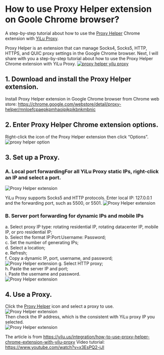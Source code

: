 # How to use Proxy Helper extension on Goole Chrome browser?
A step-by-step tutorial about how to use the [Proxy Helper](https://yilu.us/integration/how-to-use-proxy-helper-chrome-extension-with-yilu-proxy) Chrome extension with [YiLu Proxy](https://yilu.us/).

Proxy Helper is an extension that can manage Socks4, Socks5, HTTP, HTTPS, and QUIC proxy settings in the Google Chrome browser.
Next, I will share with you a step-by-step tutorial about how to use the Proxy Helper Chrome extension with YiLu Proxy.
[![proxy helper yilu proxy](https://api.yilu.us/wp-content/uploads/2023/03/proxy-helper-1.png "proxy helper yilu proxy")](https://www.youtube.com/watch?v=x3EsPQ2-jJI)

## 1. Download and install the Proxy Helper extension.
Install Proxy Helper extension in Google Chrome browser from Chrome web store: https://chrome.google.com/webstore/detail/proxy-helper/mnloefcpaepkpmhaoipjkpikbnkmbnic
## 2. Enter Proxy Helper Chrome extension options.
Right-click the icon of the Proxy Helper extension then click “Options”.  
![proxy helper option](https://api.yilu.us/wp-content/uploads/2023/03/proxy-helper-option-2.png "proxy helper option")
## 3. Set up a Proxy.
### A. Local port forwardingFor all YiLu Proxy static IPs, right-click an IP and select a port.
![Proxy Helper extension](https://api.yilu.us/wp-content/uploads/2023/03/proxy-helper-port-forwarding-3.png "Proxy Helper extension")

YiLu Proxy supports Socks5 and HTTP protocols.
Enter local IP: 127.0.0.1 and the forwarding port, such as 5500, or 5501.
![Proxy Helper extension](https://api.yilu.us/wp-content/uploads/2023/03/proxy-helper-proxy-setting-4.png "Proxy Helper extension")

### B. Server port forwarding for dynamic IPs and mobile IPs
a. Select proxy IP type: rotating residential IP, rotating datacenter IP, mobile IP, or pro residential IP;  
b. Select the format IP:Port:Username: Password;  
c. Set the number of generating IPs;  
d. Select a location;  
e. Refresh;  
f. Copy a dynamic IP, port, username, and password;  
![Proxy Helper extension](https://api.yilu.us/wp-content/uploads/2023/03/proxy-helper-copy-proxy-server-ip-port-5.png "Proxy Helper extension")
g. Select HTTP proxy;  
h. Paste the server IP and port;  
i. Paste the username and password.  
![Proxy Helper extension](https://api.yilu.us/wp-content/uploads/2023/03/proxy-helper-paste-username-password-6.png "Proxy Helper extension")  
## 4. Use a Proxy.  
Click the [Proxy Helper](https://www.youtube.com/watch?v=x3EsPQ2-jJI) icon and select a proxy to use.  
![Proxy Helper extension](https://api.yilu.us/wp-content/uploads/2023/03/proxy-helper-use-proxy-7.png "Proxy Helper extension")  
Then check the IP address, which is the consistent with YiLu proxy IP you selected.  
![Proxy Helper extension](https://api.yilu.us/wp-content/uploads/2023/03/proxy-helper-check-ip-address-8.png "Proxy Helper extension")  

The article is from https://yilu.us/integration/how-to-use-proxy-helper-chrome-extension-with-yilu-proxy
Video tutorial: https://www.youtube.com/watch?v=x3EsPQ2-jJI
